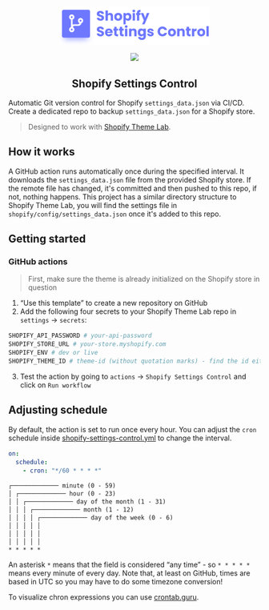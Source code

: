 <!-- logo (start) -->
<p align="center">
  <img src=".github/img/logo.svg" width="300px">
</p>
<!-- logo (end) -->

<!-- badges (start) -->
<p align="center">
  <img src="https://img.shields.io/github/package-json/v/uicrooks/shopify-settings-control?color=%236e78ff">
</p>
<!-- badges (end) -->

<!-- title / description (start) -->
<h2 align="center">Shopify Settings Control</h2>

Automatic Git version control for Shopify `settings_data.json` via CI/CD. Create a dedicated repo to backup `settings_data.json` for a Shopify store.
> Designed to work with [Shopify Theme Lab](https://github.com/uicrooks/shopify-theme-lab).
<!-- title / description (end) -->

<!-- how it works (start) -->
## How it works
A GitHub action runs automatically once during the specified interval. It downloads the `settings_data.json` file from the provided Shopify store. If the remote file has changed, it's committed and then pushed to this repo, if not, nothing happens. This project has a similar directory structure to Shopify Theme Lab, you will find the settings file in `shopify/config/settings_data.json` once it's added to this repo.
<!-- how it works (end) -->

<!-- getting started (start) -->
## Getting started

### GitHub actions

> First, make sure the theme is already initialized on the Shopify store in question

1. “Use this template” to create a new repository on GitHub
2. Add the following four secrets to your Shopify Theme Lab repo in `settings` → `secrets`:
```sh
SHOPIFY_API_PASSWORD # your-api-password
SHOPIFY_STORE_URL # your-store.myshopify.com
SHOPIFY_ENV # dev or live
SHOPIFY_THEME_ID # theme-id (without quotation marks) - find the id either in shopify.[env].config.yml or with shopify:themes task in your Shopify Theme Lab project
```
3. Test the action by going to `actions` → `Shopify Settings Control` and click on `Run workflow`
<!-- getting started (end) -->

<!-- adjusting schedule (start) -->
## Adjusting schedule
By default, the action is set to run once every hour. You can adjust the `cron` schedule inside [shopify-settings-control.yml](.github/workflows/shopify-settings-control.yml) to change the interval.

```yml
on:
  schedule:
    - cron: "*/60 * * * *"
```

```
┌───────────── minute (0 - 59)
│ ┌───────────── hour (0 - 23)
│ │ ┌───────────── day of the month (1 - 31)
│ │ │ ┌───────────── month (1 - 12)
│ │ │ │ ┌───────────── day of the week (0 - 6)
│ │ │ │ │
│ │ │ │ │
│ │ │ │ │
* * * * *
```

An asterisk `*` means that the field is considered “any time” - so `* * * * *` means every minute of every day. Note that, at least on GitHub, times are based in UTC so you may have to do some timezone conversion!

To visualize chron expressions you can use [crontab.guru](https://crontab.guru).
<!-- adjusting schedule (end) -->